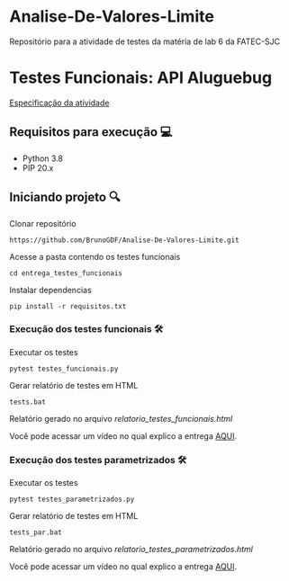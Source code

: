 # Analise-De-Valores-Limite
Repositório para a atividade de testes da matéria de lab 6 da FATEC-SJC

# Testes Funcionais: API Aluguebug

[Especificação da atividade](https://aluguebug.herokuapp.com/ajuda)

## Requisitos para execução 💻
- Python 3.8
- PIP 20.x

## Iniciando projeto 🔍

Clonar repositório
```
https://github.com/BrunoGDF/Analise-De-Valores-Limite.git
```

Acesse a pasta contendo os testes funcionais 
```
cd entrega_testes_funcionais
```

Instalar dependencias
```
pip install -r requisitos.txt
```
### Execução dos testes funcionais 🛠️

Executar os testes
```
pytest testes_funcionais.py
```

Gerar relatório de testes em HTML
```
tests.bat
```

Relatório gerado no arquivo *relatorio_testes_funcionais.html*

Você pode acessar um vídeo no qual explico a entrega [AQUI](https://drive.google.com/file/d/1ffqSiEU7Scem5NkKDkXOLh9-lSeknUl1/view?usp=sharing).


### Execução dos testes parametrizados 🛠️

Executar os testes
```
pytest testes_parametrizados.py
```

Gerar relatório de testes em HTML
```
tests_par.bat
```

Relatório gerado no arquivo *relatorio_testes_parametrizados.html*

Você pode acessar um vídeo no qual explico a entrega [AQUI](https://drive.google.com/file/d/1OlNvma4aQm8TJMCh0MTtNjzy0wyV-qSV/view?usp=sharing).
